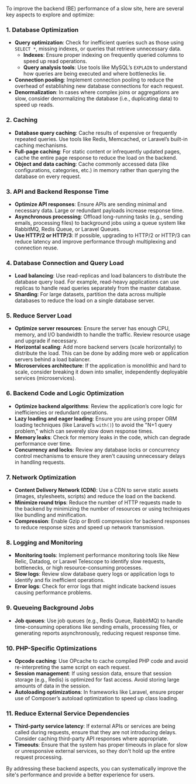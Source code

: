 To improve the backend (BE) performance of a slow site, here are several key aspects to explore and optimize:

### 1. **Database Optimization**
   - **Query optimization**: Check for inefficient queries such as those using `SELECT *`, missing indexes, or queries that retrieve unnecessary data.
     - **Indexes**: Ensure proper indexing on frequently queried columns to speed up read operations.
     - **Query analysis tools**: Use tools like MySQL’s `EXPLAIN` to understand how queries are being executed and where bottlenecks lie.
   - **Connection pooling**: Implement connection pooling to reduce the overhead of establishing new database connections for each request.
   - **Denormalization**: In cases where complex joins or aggregations are slow, consider denormalizing the database (i.e., duplicating data) to speed up reads.

### 2. **Caching**
   - **Database query caching**: Cache results of expensive or frequently repeated queries. Use tools like Redis, Memcached, or Laravel’s built-in caching mechanisms.
   - **Full-page caching**: For static content or infrequently updated pages, cache the entire page response to reduce the load on the backend.
   - **Object and data caching**: Cache commonly accessed data (like configurations, categories, etc.) in memory rather than querying the database on every request.

### 3. **API and Backend Response Time**
   - **Optimize API responses**: Ensure APIs are sending minimal and necessary data. Large or redundant payloads increase response time.
   - **Asynchronous processing**: Offload long-running tasks (e.g., sending emails, processing files) to background jobs using a queue system like RabbitMQ, Redis Queue, or Laravel Queues.
   - **Use HTTP/2 or HTTP/3**: If possible, upgrading to HTTP/2 or HTTP/3 can reduce latency and improve performance through multiplexing and connection reuse.

### 4. **Database Connection and Query Load**
   - **Load balancing**: Use read-replicas and load balancers to distribute the database query load. For example, read-heavy applications can use replicas to handle read queries separately from the master database.
   - **Sharding**: For large datasets, partition the data across multiple databases to reduce the load on a single database server.

### 5. **Reduce Server Load**
   - **Optimize server resources**: Ensure the server has enough CPU, memory, and I/O bandwidth to handle the traffic. Review resource usage and upgrade if necessary.
   - **Horizontal scaling**: Add more backend servers (scale horizontally) to distribute the load. This can be done by adding more web or application servers behind a load balancer.
   - **Microservices architecture**: If the application is monolithic and hard to scale, consider breaking it down into smaller, independently deployable services (microservices).

### 6. **Backend Code and Logic Optimization**
   - **Optimize backend algorithms**: Review the application’s core logic for inefficiencies or redundant operations.
   - **Lazy loading and eager loading**: Ensure you are using proper ORM loading techniques (like Laravel’s `with()`) to avoid the "N+1 query problem," which can severely slow down response times.
   - **Memory leaks**: Check for memory leaks in the code, which can degrade performance over time.
   - **Concurrency and locks**: Review any database locks or concurrency control mechanisms to ensure they aren't causing unnecessary delays in handling requests.

### 7. **Network Optimization**
   - **Content Delivery Network (CDN)**: Use a CDN to serve static assets (images, stylesheets, scripts) and reduce the load on the backend.
   - **Minimize round trips**: Reduce the number of HTTP requests made to the backend by minimizing the number of resources or using techniques like bundling and minification.
   - **Compression**: Enable Gzip or Brotli compression for backend responses to reduce response sizes and speed up network transmission.

### 8. **Logging and Monitoring**
   - **Monitoring tools**: Implement performance monitoring tools like New Relic, Datadog, or Laravel Telescope to identify slow requests, bottlenecks, or high resource-consuming processes.
   - **Slow logs**: Review slow database query logs or application logs to identify and fix inefficient operations.
   - **Error logs**: Check for error logs that might indicate backend issues causing performance problems.

### 9. **Queueing Background Jobs**
   - **Job queues**: Use job queues (e.g., Redis Queue, RabbitMQ) to handle time-consuming operations like sending emails, processing files, or generating reports asynchronously, reducing request response time.

### 10. **PHP-Specific Optimizations**
   - **Opcode caching**: Use OPcache to cache compiled PHP code and avoid re-interpreting the same script on each request.
   - **Session management**: If using session data, ensure that session storage (e.g., Redis) is optimized for fast access. Avoid storing large amounts of data in the session.
   - **Autoloading optimizations**: In frameworks like Laravel, ensure proper use of Composer’s autoload optimization to speed up class loading.

### 11. **Reduce External Service Dependencies**
   - **Third-party service latency**: If external APIs or services are being called during requests, ensure that they are not introducing delays. Consider caching third-party API responses where appropriate.
   - **Timeouts**: Ensure that the system has proper timeouts in place for slow or unresponsive external services, so they don't hold up the entire request processing.

By addressing these backend aspects, you can systematically improve the site's performance and provide a better experience for users.